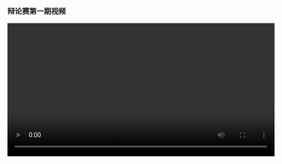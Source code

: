 ### 辩论赛第一期视频

<video controls width="600" style="display:block; margin-left:auto; margin-right:auto;">
  <source src="辩论赛第一期.mp4" type="video/mp4">
</video>